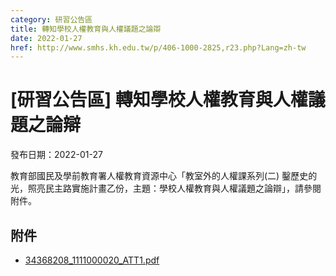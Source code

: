```yaml
---
category: 研習公告區
title: 轉知學校人權教育與人權議題之論辯
date: 2022-01-27
href: http://www.smhs.kh.edu.tw/p/406-1000-2825,r23.php?Lang=zh-tw
---
```


# [研習公告區] 轉知學校人權教育與人權議題之論辯

發布日期：2022-01-27

<div><div></div><div>教育部國民及學前教育署人權教育資源中心「教室外的人權課系列(二) 鑿歷史的光，照亮民主路實施計畫乙份，主題：學校人權教育與人權議題之論辯」，請參閱附件。</div></div>

## 附件

- [34368208_1111000020_ATT1.pdf](https://www.smhs.kh.edu.tw/var/file/0/1000/attach/12/pta_2523_680577_69947.pdf)
